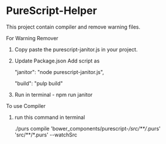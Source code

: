 # PureScript-Helper
This project contain compiler and remove warning files.


For Warning Remover

1. Copy paste the purescript-janitor.js in your project.
2. Update Package.json
  Add script as
      
      "janitor": "node purescript-janitor.js",
      
      "build": "pulp build"
3. Run in terminal - npm run janitor


To use Compiler

 1. run this command in terminal
 
    ./purs compile 'bower_components/purescript-*/src/**/*.purs' 'src/**/*.purs' --watchSrc 
